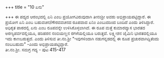 +++
title = "10 ಏನು"

+++
ಈ ಪದ್ಯದ ಆರಂಭದಲ್ಲಿ ಏನಿ ಎಂಬ ಪ್ರಯೋಗವಿರುವುದಾಗಿ ತೀನಂಶ್ರೀ ಅವರು ಅಭಿಪ್ರಾಯಪಟ್ಟಿದ್ದಾರೆ. ಈ ಪ್ರಯೋಗ ಏನಿ ಎಂಬ ಬಹುವಚನ/ಗೌರವವಚನದ ರೂಪವಾದ ಏನಿಂ ಎಂಬುದರಿಂದ ಬಂದಿದೆ ಎಂದು ತಿಳಿಸಿದ್ದಾರೆ.  
ಅಧಿಕೃತ ಪಾಠದಲ್ಲಿ ಏನು ಎಂಬ ರೂಪವನ್ನೇ ಉಳಿಸಿಕೊಳ್ಳಲಾಗಿದೆ. ಈ ರೂಪ ಮತ್ತೆ ಕುಮಾರವ್ಯಾಸ ಭಾರತದ ಅರಣ್ಯಪರ್ವದಲ್ಲಿಯೂ, ಹರಿಹರನ ನಂಬಿಯಣ್ಣನ ರಗಳೆಯಲ್ಲಿಯೂ ಬರುತ್ತದೆ. ಲಕ್ಷ್ಮೀಶನ ಜೈಮಿನಿ ಭಾರತದಲ್ಲಿಯೂ ಇದು ಕಾಣಬರುತ್ತದೆ. ಎಂದು ತಿಳಿಸುವ ತೀ.ನಂ.ಶ್ರೀ "ಇವುಗಳಿಂದಾಗಿ ನಡುಗನ್ನಡದಲ್ಲಿ ಈ ರೂಪ ಪ್ರಚುರವಾಗಿದ್ದಿತೆಂದು ನಂಬಬಹುದು" -ಎಂದು ಅಭಿಪ್ರಾಯಪಟ್ಟಿದ್ದಾರೆ.  
ತೀ.ನಂ.ಶ್ರೀ. ಸಮಗ್ರ ಗದ್ಯ - ಪುಟ 415-417